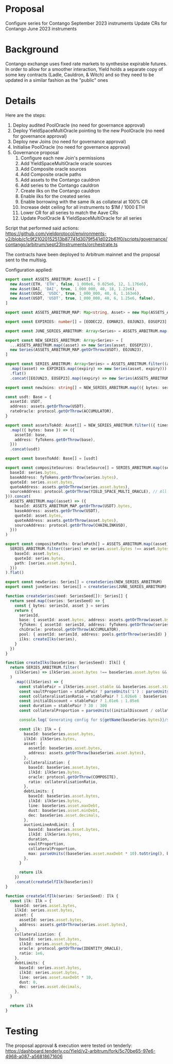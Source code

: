 # Proposal
Configure series for Contango September 2023 instruments
Update CRs for Contango June 2023 instruments

# Background

Contango exchange uses fixed rate markets to synthesise expirable futures.
In order to allow for a smoother interaction, Yield holds a separate copy of some key contracts (Ladle, Cauldron, & Witch) and so they need to be updated in a similar fashion as the "public" ones

# Details

Here are the steps:

1. Deploy audited PoolOracle (no need for governance approval)
2. Deploy YieldSpaceMultiOracle pointing to the new PoolOracle (no need for governance approval)
3. Deploy new Joins (no need for governance approval)
4. Initialise PoolOracle  (no need for governance approval)
5. Governance proposal
   1. Configure each new Join's permissions
   2. Add YieldSpaceMultiOracle oracle sources
   3. Add Composite oracle sources
   4. Add Composite oracle paths
   5. Add assets to the Contango cauldron
   6. Add series to the Contango cauldron
   7. Create ilks on the Contango cauldron
   8. Enable ilks for the created series 
   9. Enable borrowing with the same ilk as collateral at 100% CR
   10. Increase debt ceiling for all instruments to $1M / 1000 ETH
   11. Lower CR for all series to match the Aave CRs
   12. Update PoolOracle & YieldSpaceMultiOracle for all series

Script that performed said actions: https://github.com/yieldprotocol/environments-v2/blob/c1c9f21020152513b87741d3079f541d022b61f0/scripts/governance/contango/arbitrum/sept23Instruments/orchestrate.ts

The contracts have been deployed to Arbitrum mainnet and the proposal sent to the multisig.

Configuration applied:

```typescript
export const ASSETS_ARBITRUM: Asset[] = [
  new Asset(ETH, 'ETH', false, 1_000e6, 0.025e6, 12, 1.176e6),
  new Asset(DAI, 'DAI', true, 1_000_000, 40, 18, 1.22e6),
  new Asset(USDC, 'USDC', true, 1_000_000, 40, 6, 1.163e6),
  new Asset(USDT, 'USDT', true, 1_000_000, 40, 6, 1.25e6, false),
]

export const ASSETS_ARBITRUM_MAP: Map<string, Asset> = new Map(ASSETS_ARBITRUM.map((asset) => [asset.bytes, asset]))

export const EXPIRIES: number[] = [EODEC22, EOMAR23, EOJUN23, EOSEP23]

export const JUNE_SERIES_ARBITRUM: Array<Series> = ASSETS_ARBITRUM.map((asset) => new Series(asset, EOJUN23))

export const NEW_SERIES_ARBITRUM: Array<Series> = [
  ...ASSETS_ARBITRUM.map((asset) => new Series(asset, EOSEP23)),
  new Series(ASSETS_ARBITRUM_MAP.getOrThrow(USDT), EOJUN23),
]

export const SERIES_ARBITRUM: Array<Series> = ASSETS_ARBITRUM.filter((asset) => asset.bytes !== USDT)
  .map((asset) => EXPIRIES.map((expiry) => new Series(asset, expiry)))
  .flat()
  .concat([EOJUN23, EOSEP23].map((expiry) => new Series(ASSETS_ARBITRUM_MAP.getOrThrow(USDT), expiry)))

export const newJoins: string[] = NEW_SERIES_ARBITRUM.map(({ bytes: seriesId }) => joins.getOrThrow(seriesId))

const usdt: Base = {
  assetId: USDT,
  address: assets.getOrThrow(USDT),
  rateOracle: protocol.getOrThrow(ACCUMULATOR),
}

export const assetsToAdd: Asset[] = NEW_SERIES_ARBITRUM.filter(({ timestamp }) => timestamp > EOMAR23)
  .map(({ bytes: base }) => ({
    assetId: base,
    address: fyTokens.getOrThrow(base),
  }))
  .concat(usdt)

export const basesToAdd: Base[] = [usdt]

export const compositeSources: OracleSource[] = SERIES_ARBITRUM.map((series) => ({
  baseId: series.bytes,
  baseAddress: fyTokens.getOrThrow(series.bytes),
  quoteId: series.asset.bytes,
  quoteAddress: assets.getOrThrow(series.asset.bytes),
  sourceAddress: protocol.getOrThrow(YIELD_SPACE_MULTI_ORACLE), // All fyTokens as collateral use the same oracle
})).concat(
  ASSETS_ARBITRUM.map((asset) => ({
    baseId: ASSETS_ARBITRUM_MAP.getOrThrow(USDT).bytes,
    baseAddress: assets.getOrThrow(USDT),
    quoteId: asset.bytes,
    quoteAddress: assets.getOrThrow(asset.bytes),
    sourceAddress: protocol.getOrThrow(CHAINLINKUSD),
  }))
)

export const compositePaths: OraclePath[] = ASSETS_ARBITRUM.map((asset) =>
  SERIES_ARBITRUM.filter((series) => series.asset.bytes !== asset.bytes).map((series) => ({
    baseId: asset.bytes,
    quoteId: series.bytes,
    path: [series.asset.bytes],
  }))
).flat()

export const newSeries: Series[] = createSeries(NEW_SERIES_ARBITRUM)
export const juneSeries: Series[] = createSeries(JUNE_SERIES_ARBITRUM)

function createSeries(seed: SeriesSeed[]): Series[] {
  return seed.map((series: SeriesSeed) => {
    const { bytes: seriesId, asset } = series
    return {
      seriesId,
      base: { assetId: asset.bytes, address: assets.getOrThrow(asset.bytes) },
      fyToken: { assetId: seriesId, address: fyTokens.getOrThrow(seriesId) },
      chiOracle: protocol.getOrThrow(ACCUMULATOR),
      pool: { assetId: seriesId, address: pools.getOrThrow(seriesId) },
      ilks: createIlks(series),
    }
  })
}

function createIlks(baseSeries: SeriesSeed): Ilk[] {
  return SERIES_ARBITRUM.filter(
    (ilkSeries) => ilkSeries.asset.bytes !== baseSeries.asset.bytes && ilkSeries.timestamp === baseSeries.timestamp
  )
    .map((ilkSeries) => {
      const stablePair = ilkSeries.asset.stable && baseSeries.asset.stable
      const vaultProportion = stablePair ? parseUnits('1') : parseUnits('0.5')
      const collateralisationRatio = stablePair ? 1.026e6 : baseSeries.asset.cr
      const initialDiscount = stablePair ? 1.01e6 : 1.05e6
      const duration = stablePair ? 30 : 300
      const collateralProportion = parseUnits((initialDiscount / collateralisationRatio).toString())

      console.log(`Generating config for ${getName(baseSeries.bytes)}/${getName(ilkSeries.bytes)}`)

      const ilk: Ilk = {
        baseId: baseSeries.asset.bytes,
        ilkId: ilkSeries.bytes,
        asset: {
          assetId: baseSeries.asset.bytes,
          address: assets.getOrThrow(baseSeries.asset.bytes),
        },
        collateralization: {
          baseId: baseSeries.asset.bytes,
          ilkId: ilkSeries.bytes,
          oracle: protocol.getOrThrow(COMPOSITE),
          ratio: collateralisationRatio,
        },
        debtLimits: {
          baseId: baseSeries.asset.bytes,
          ilkId: ilkSeries.bytes,
          line: baseSeries.asset.maxDebt,
          dust: baseSeries.asset.minDebt,
          dec: baseSeries.asset.decimals,
        },
        auctionLineAndLimit: {
          baseId: baseSeries.asset.bytes,
          ilkId: ilkSeries.bytes,
          duration,
          vaultProportion,
          collateralProportion,
          max: parseUnits((baseSeries.asset.maxDebt * 10).toString(), baseSeries.asset.decimals),
        },
      }

      return ilk
    })
    .concat(createSelfIlk(baseSeries))
}

function createSelfIlk(series: SeriesSeed): Ilk {
  const ilk: Ilk = {
    baseId: series.asset.bytes,
    ilkId: series.asset.bytes,
    asset: {
      assetId: series.asset.bytes,
      address: assets.getOrThrow(series.asset.bytes),
    },
    collateralization: {
      baseId: series.asset.bytes,
      ilkId: series.asset.bytes,
      oracle: protocol.getOrThrow(IDENTITY_ORACLE),
      ratio: 1e6,
    },
    debtLimits: {
      baseId: series.asset.bytes,
      ilkId: series.asset.bytes,
      line: series.asset.maxDebt * 10,
      dust: 0,
      dec: series.asset.decimals,
    },
  }

  return ilk
}

```

# Testing

The proposal approval & execution were tested on tenderly: https://dashboard.tenderly.co/Yield/v2-arbitrum/fork/5c70be65-97e6-4968-a087-a56818671606